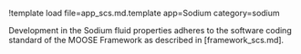 !template load file=app_scs.md.template app=Sodium category=sodium

Development in the Sodium fluid properties adheres to the software coding standard of the MOOSE Framework as described in [framework_scs.md].
